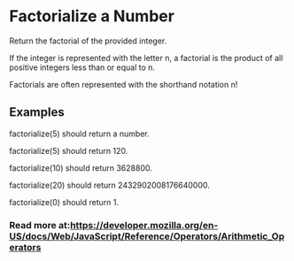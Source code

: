 # Factorialize a Number

Return the factorial of the provided integer.

If the integer is represented with the letter n, a factorial is the product of all positive integers less than or equal to n.

Factorials are often represented with the shorthand notation n!

## Examples

factorialize(5) should return a number.

factorialize(5) should return 120.

factorialize(10) should return 3628800.

factorialize(20) should return 2432902008176640000.

factorialize(0) should return 1.

### Read more at:<https://developer.mozilla.org/en-US/docs/Web/JavaScript/Reference/Operators/Arithmetic_Operators>